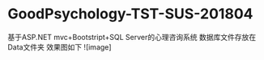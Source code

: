 # GoodPsychology-TST-SUS-201804
基于ASP.NET mvc+Bootstript+SQL Server的心理咨询系统
数据库文件存放在Data文件夹
效果图如下
![image]
